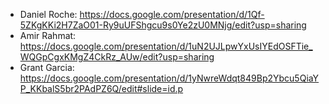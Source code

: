 * Daniel Roche: https://docs.google.com/presentation/d/1Qf-5ZKgKKi2H7ZaO01-Ry9uUFShgcu9s0Ye2zU0MNjg/edit?usp=sharing
* Amir Rahmat: https://docs.google.com/presentation/d/1uN2UJLpwYxUsIYEdOSFTie_WQGpCgxKMgZ4CkRz_AUw/edit?usp=sharing
* Grant Garcia: https://docs.google.com/presentation/d/1yNwreWdqt849Bp2Ybcu5QiaYP_KKbalS5br2PAdPZ6Q/edit#slide=id.p
